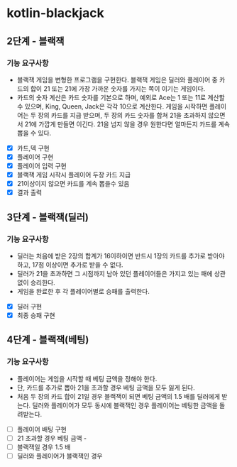 # kotlin-blackjack

## 2단계 - 블랙잭
### 기능 요구사항
 - 블랙잭 게임을 변형한 프로그램을 구현한다. 블랙잭 게임은 딜러와 플레이어 중 카드의 합이 21 또는 21에 가장 가까운 숫자를 가지는 쪽이 이기는 게임이다.
 - 카드의 숫자 계산은 카드 숫자를 기본으로 하며, 예외로 Ace는 1 또는 11로 계산할 수 있으며, King, Queen, Jack은 각각 10으로 계산한다.
게임을 시작하면 플레이어는 두 장의 카드를 지급 받으며, 두 장의 카드 숫자를 합쳐 21을 초과하지 않으면서 21에 가깝게 만들면 이긴다. 21을 넘지 않을 경우 원한다면 얼마든지 카드를 계속 뽑을 수 있다.


- [x] 카드,덱 구현
- [x] 플레이어 구현
- [x] 플레이어 입력 구현
- [x] 블랙잭 게임 시작시 플레이어 두장 카드 지급
- [x] 21이상이지 않으면 카드를 계속 뽑을수 있음 
- [x] 결과 출력

## 3단계 - 블랙잭(딜러)
### 기능 요구사항
 - 딜러는 처음에 받은 2장의 합계가 16이하이면 반드시 1장의 카드를 추가로 받아야 하고, 17점 이상이면 추가로 받을 수 없다.
 - 딜러가 21을 초과하면 그 시점까지 남아 있던 플레이어들은 가지고 있는 패에 상관 없이 승리한다.
 - 게임을 완료한 후 각 플레이어별로 승패를 출력한다.


- [x] 딜러 구현
- [x] 최종 승패 구현

## 4단계 - 블랙잭(베팅)
### 기능 요구사항
 - 플레이어는 게임을 시작할 때 베팅 금액을 정해야 한다.
 - 단, 카드를 추가로 뽑아 21을 초과할 경우 베팅 금액을 모두 잃게 된다.
 - 처음 두 장의 카드 합이 21일 경우 블랙잭이 되면 베팅 금액의 1.5 배를 딜러에게 받는다. 딜러와 플레이어가 모두 동시에 블랙잭인 경우 플레이어는 베팅한 금액을 돌려받는다.

- [ ] 플레이어 배팅 구현
- [ ] 21 초과할 경우 베팅 금액 -
- [ ] 블랙잭일 경우 1.5 배 
- [ ] 딜러와 플레이어가 블랙잭인 경우  
